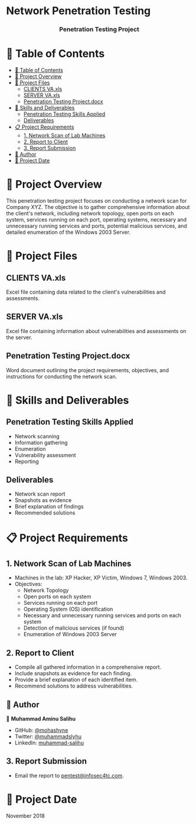 #  Network Penetration Testing

<a name="readme-top"></a>

<div align="center">

  <h3><b>Penetration Testing Project</b></h3>

</div>

# 📗 Table of Contents

- [📗 Table of Contents](#-table-of-contents)
- [📖 Project Overview](#-project-overview)
- [📂 Project Files](#-project-files)
  - [CLIENTS VA.xls](#clients-va)
  - [SERVER VA.xls](#server-va)
  - [Penetration Testing Project.docx](#penetration-testing-project)
- [🔧 Skills and Deliverables](#-skills-and-deliverables)
  - [Penetration Testing Skills Applied](#penetration-testing-skills-applied)
  - [Deliverables](#deliverables)
- [📋 Project Requirements](#-project-requirements)
  - [1. Network Scan of Lab Machines](#1-network-scan-of-lab-machines)
  - [2. Report to Client](#2-report-to-client)
  - [3. Report Submission](#3-report-submission)
- [👥 Author ](#-author-)
- [📅 Project Date](#-project-date)

<!-- PROJECT OVERVIEW -->

# 📖 Project Overview <a name="project-overview"></a>

This penetration testing project focuses on conducting a network scan for Company XYZ. The objective is to gather comprehensive information about the client's network, including network topology, open ports on each system, services running on each port, operating systems, necessary and unnecessary running services and ports, potential malicious services, and detailed enumeration of the Windows 2003 Server.

<!-- PROJECT FILES -->

# 📂 Project Files <a name="project-files"></a>

## CLIENTS VA.xls <a name="clients-va"></a>

Excel file containing data related to the client's vulnerabilities and assessments.

## SERVER VA.xls <a name="server-va"></a>

Excel file containing information about vulnerabilities and assessments on the server.

## Penetration Testing Project.docx <a name="penetration-testing-project"></a>

Word document outlining the project requirements, objectives, and instructions for conducting the network scan.

<!-- SKILLS AND DELIVERABLES -->

# 🔧 Skills and Deliverables <a name="skills-and-deliverables"></a>

## Penetration Testing Skills Applied <a name="penetration-testing-skills-applied"></a>

- Network scanning
- Information gathering
- Enumeration
- Vulnerability assessment
- Reporting

## Deliverables <a name="deliverables"></a>

- Network scan report
- Snapshots as evidence
- Brief explanation of findings
- Recommended solutions

<!-- PROJECT REQUIREMENTS -->

# 📋 Project Requirements <a name="project-requirements"></a>

## 1. Network Scan of Lab Machines <a name="1-network-scan-of-lab-machines"></a>

- Machines in the lab: XP Hacker, XP Victim, Windows 7, Windows 2003.
- Objectives:
    - Network Topology
    - Open ports on each system
    - Services running on each port
    - Operating System (OS) identification
    - Necessary and unnecessary running services and ports on each system
    - Detection of malicious services (if found)
    - Enumeration of Windows 2003 Server

## 2. Report to Client <a name="2-report-to-client"></a>

- Compile all gathered information in a comprehensive report.
- Include snapshots as evidence for each finding.
- Provide a brief explanation of each identified item.
- Recommend solutions to address vulnerabilities.

## 👥 Author <a name="authors"></a>

👤 **Muhammad Aminu Salihu**

- GitHub: [@mohashyne](https://github.com/mohashyne)
- Twitter: [@muhammadslyhu](https://twitter.com/muhammadsalyhu)
- LinkedIn: [muhammad-salihu](https://linkedin.com/in/msalyhu)  

## 3. Report Submission <a name="3-report-submission"></a>

- Email the report to pentest@infosec4tc.com.

<!-- PROJECT DATE -->

# 📅 Project Date <a name="project-date"></a>

November 2018

